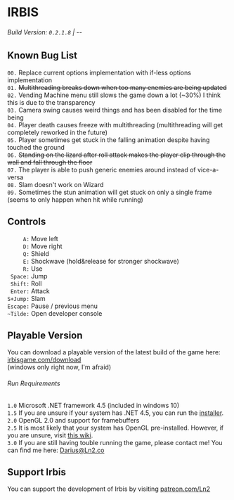# IRBIS  
###### Build Version: `0.2.1.8` | --  


## Known Bug List  
`00.` Replace current options implementation with if-less options implementation  
`01.` ~~Multithreading breaks down when too many enemies are being updated~~  
`02.` Vending Machine menu still slows the game down a lot (~30%) I think this is due to the transparency  
`03.` Camera swing causes weird things and has been disabled for the time being  
`04.` Player death causes freeze with multithreading (multithreading will get completely reworked in the future)  
`05.` Player sometimes get stuck in the falling animation despite having touched the ground  
`06.` ~~Standing on the lizard after roll attack makes the player clip through the wall and fall through the floor~~  
`07.` The player is able to push generic enemies around instead of vice-a-versa  
`08.` Slam doesn't work on Wizard  
`09.` Sometimes the stun animation will get stuck on only a single frame (seems to only happen when hit while running)  


## Controls  
`     A:` Move left  
`     D:` Move right  
`     Q:` Shield  
`     E:` Shockwave (hold&release for stronger shockwave)  
`     R:` Use  
` Space:` Jump  
` Shift:` Roll  
` Enter:` Attack  
`S+Jump:` Slam  
`Escape:` Pause / previous menu  
`~Tilde:` Open developer console  


## Playable Version  
You can download a playable version of the latest build of the game here: [irbisgame.com/download](https://irbisgame.com/download)  
(windows only right now, I'm afraid)  

###### Run Requirements  
`1.0` Microsoft .NET framework 4.5 (included in windows 10)  
`1.5` If you are unsure if your system has .NET 4.5, you can run the [installer](https://www.microsoft.com/en-us/download/details.aspx?id=30653).  
`2.0` OpenGL 2.0 and support for framebuffers  
`2.5` It is most likely that your system has OpenGL pre-installed. However, if you are unsure, visit [this wiki](https://www.khronos.org/opengl/wiki/Getting_Started).  
`3.0` If you are still having touble running the game, please contact me! You can find me here: Darius@Ln2.co  


## Support Irbis  
You can support the development of Irbis by visiting [patreon.com/Ln2](https://www.patreon.com/Ln2)  